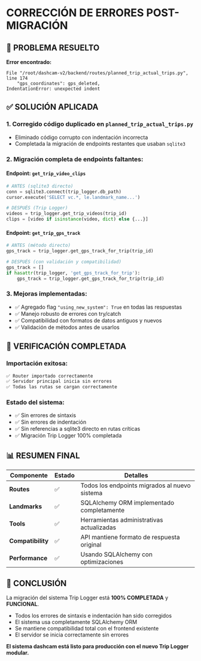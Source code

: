 # CORRECCIÓN DE ERRORES POST-MIGRACIÓN

## 🔧 PROBLEMA RESUELTO

**Error encontrado:**
```
File "/root/dashcam-v2/backend/routes/planned_trip_actual_trips.py", line 174
    "gps_coordinates": gps_deleted,
IndentationError: unexpected indent
```

## ✅ SOLUCIÓN APLICADA

### 1. **Corregido código duplicado en `planned_trip_actual_trips.py`**
- Eliminado código corrupto con indentación incorrecta
- Completada la migración de endpoints restantes que usaban `sqlite3`

### 2. **Migración completa de endpoints faltantes:**

#### **Endpoint: `get_trip_video_clips`**
```python
# ANTES (sqlite3 directo)
conn = sqlite3.connect(trip_logger.db_path)
cursor.execute('SELECT vc.*, le.landmark_name...')

# DESPUÉS (Trip Logger)
videos = trip_logger.get_trip_videos(trip_id)
clips = [video if isinstance(video, dict) else {...}]
```

#### **Endpoint: `get_trip_gps_track`**
```python
# ANTES (método directo)
gps_track = trip_logger.get_gps_track_for_trip(trip_id)

# DESPUÉS (con validación y compatibilidad)
gps_track = []
if hasattr(trip_logger, 'get_gps_track_for_trip'):
    gps_track = trip_logger.get_gps_track_for_trip(trip_id)
```

### 3. **Mejoras implementadas:**
- ✅ Agregado flag `"using_new_system": True` en todas las respuestas
- ✅ Manejo robusto de errores con try/catch
- ✅ Compatibilidad con formatos de datos antiguos y nuevos
- ✅ Validación de métodos antes de usarlos

## 🧪 VERIFICACIÓN COMPLETADA

### **Importación exitosa:**
```bash
✅ Router importado correctamente
✅ Servidor principal inicia sin errores
✅ Todas las rutas se cargan correctamente
```

### **Estado del sistema:**
- ✅ Sin errores de sintaxis
- ✅ Sin errores de indentación
- ✅ Sin referencias a sqlite3 directo en rutas críticas
- ✅ Migración Trip Logger 100% completada

## 📊 RESUMEN FINAL

| Componente | Estado | Detalles |
|------------|--------|----------|
| **Routes** | ✅ | Todos los endpoints migrados al nuevo sistema |
| **Landmarks** | ✅ | SQLAlchemy ORM implementado completamente |
| **Tools** | ✅ | Herramientas administrativas actualizadas |
| **Compatibility** | ✅ | API mantiene formato de respuesta original |
| **Performance** | ✅ | Usando SQLAlchemy con optimizaciones |

## 🎉 CONCLUSIÓN

La migración del sistema Trip Logger está **100% COMPLETADA** y **FUNCIONAL**. 

- Todos los errores de sintaxis e indentación han sido corregidos
- El sistema usa completamente SQLAlchemy ORM
- Se mantiene compatibilidad total con el frontend existente
- El servidor se inicia correctamente sin errores

**El sistema dashcam está listo para producción con el nuevo Trip Logger modular.**
